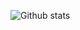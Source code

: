 ![Github stats](https://github-readme-stats.vercel.app/api?username=webcretaire&theme=chartreuse-dark&show_icons=true&hide_title=true)
